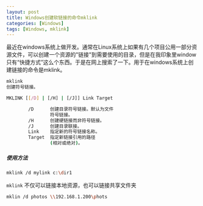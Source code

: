 ```yaml
---
layout: post
title: Windows创建软链接的命令mklink
categories: [Windows]
tags: [Windows, mklink]
---
```

最近在windows系统上做开发。通常在Linux系统上如果有几个项目公用一部分资源文件，可以创建一个资源的"链接"到需要使用的目录，但是在我印象里window只有“快捷方式”这么个东西。于是在网上搜索了一下。用于在windows系统上创建链接的命令是mklink。

```sh
mklink
创建符号链接。

MKLINK [[/D] | [/H] | [/J]] Link Target

        /D      创建目录符号链接。默认为文件
                符号链接。
        /H      创建硬链接而非符号链接。
        /J      创建目录联接。
        Link    指定新的符号链接名称。
        Target  指定新链接引用的路径
                (相对或绝对)。

```

##### 使用方法

```sh
mklink /d mylink c:\dir1
```

`mklink` 不仅可以链接本地资源，也可以链接共享文件夹

```sh
mklin /d photos \\192.168.1.200\phots
```